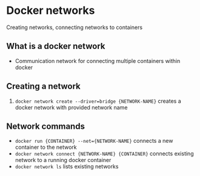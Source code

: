 # Docker networks

Creating networks, connecting networks to containers

## What is a docker network

- Communication network for connecting multiple containers within docker

## Creating a network

1. `docker network create --driver=bridge {NETWORK-NAME}` creates a docker network with provided network name

## Network commands

- `docker run {CONTAINER} --net={NETWORK-NAME}` connects a new container to the network
- `docker network connect {NETWORK-NAME} {CONTAINER}` connects existing network to a running docker container
- `docker network ls` lists existing networks